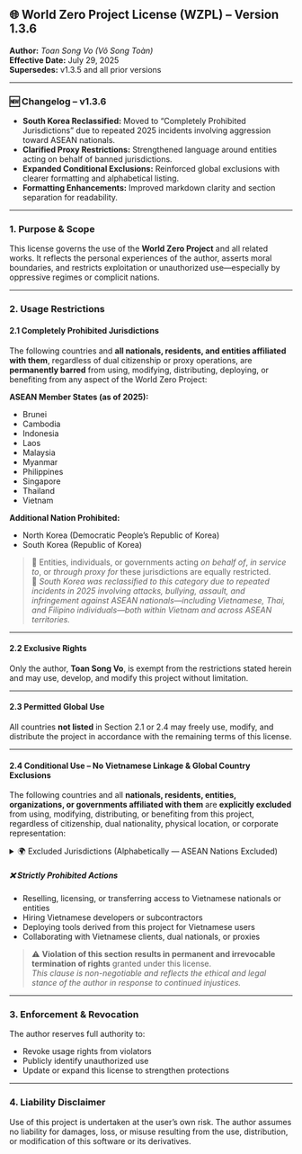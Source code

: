## 🌐 World Zero Project License (WZPL) – Version 1.3.6

**Author:** *Toan Song Vo (Võ Song Toàn)*  
**Effective Date:** July 29, 2025  
**Supersedes:** v1.3.5 and all prior versions

---

### 🆕 Changelog – v1.3.6

- **South Korea Reclassified:** Moved to “Completely Prohibited Jurisdictions” due to repeated 2025 incidents involving aggression toward ASEAN nationals.
- **Clarified Proxy Restrictions:** Strengthened language around entities acting on behalf of banned jurisdictions.
- **Expanded Conditional Exclusions:** Reinforced global exclusions with clearer formatting and alphabetical listing.
- **Formatting Enhancements:** Improved markdown clarity and section separation for readability.

---

### 1. Purpose & Scope

This license governs the use of the **World Zero Project** and all related works. It reflects the personal experiences of the author, asserts moral boundaries, and restricts exploitation or unauthorized use—especially by oppressive regimes or complicit nations.

---

### 2. Usage Restrictions

#### 2.1 Completely Prohibited Jurisdictions

The following countries and **all nationals, residents, and entities affiliated with them**, regardless of dual citizenship or proxy operations, are **permanently barred** from using, modifying, distributing, deploying, or benefiting from any aspect of the World Zero Project:

**ASEAN Member States (as of 2025):**

- Brunei  
- Cambodia  
- Indonesia  
- Laos  
- Malaysia  
- Myanmar  
- Philippines  
- Singapore  
- Thailand  
- Vietnam

**Additional Nation Prohibited:**

- North Korea (Democratic People’s Republic of Korea)  
- South Korea (Republic of Korea)

> 🚫 Entities, individuals, or governments acting *on behalf of*, *in service to*, or *through proxy for* these jurisdictions are equally restricted.  
📣 *South Korea was reclassified to this category due to repeated incidents in 2025 involving attacks, bullying, assault, and infringement against ASEAN nationals—including Vietnamese, Thai, and Filipino individuals—both within Vietnam and across ASEAN territories.*

---

#### 2.2 Exclusive Rights

Only the author, **Toan Song Vo**, is exempt from the restrictions stated herein and may use, develop, and modify this project without limitation.

---

#### 2.3 Permitted Global Use

All countries **not listed** in Section 2.1 or 2.4 may freely use, modify, and distribute the project in accordance with the remaining terms of this license.

---

#### 2.4 Conditional Use – No Vietnamese Linkage & Global Country Exclusions

The following countries and all **nationals, residents, entities, organizations, or governments affiliated with them** are **explicitly excluded** from using, modifying, distributing, or benefiting from this project, regardless of citizenship, dual nationality, physical location, or corporate representation:

<details> <summary>🌍 Excluded Jurisdictions (Alphabetically — ASEAN Nations Excluded)</summary>

Afghanistan, Albania, Algeria, Andorra, Angola, Antigua and Barbuda, Argentina, Armenia, Australia, Austria, Azerbaijan, Bahamas, Bahrain, Bangladesh, Barbados, Belarus, Belgium, Belize, Benin, Bhutan, Bolivia, Bosnia and Herzegovina, Botswana, Brazil, Bulgaria, Burkina Faso, Burundi, Cabo Verde, Cameroon, Canada, Central African Republic, Chad, Chile, China, Colombia, Comoros, Congo (Brazzaville), Congo (Kinshasa), Costa Rica, Croatia, Cuba, Cyprus, Czech Republic, Denmark, Djibouti, Dominica, Dominican Republic, East Timor, Ecuador, Egypt, El Salvador, Equatorial Guinea, Eritrea, Estonia, Eswatini, Ethiopia, Fiji, Finland, France, Gabon, Gambia, Georgia, Germany, Ghana, Greece, Grenada, Guatemala, Guinea, Guinea-Bissau, Guyana, Haiti, Honduras, Hungary, Iceland, India, Iran, Iraq, Ireland, Israel, Italy, Jamaica, Japan, Jordan, Kazakhstan, Kenya, Kiribati, Kosovo, Kuwait, Kyrgyzstan, Lebanon, Lesotho, Liberia, Libya, Liechtenstein, Lithuania, Luxembourg, Madagascar, Malawi, Maldives, Mali, Malta, Marshall Islands, Mauritania, Mauritius, Mexico, Micronesia, Moldova, Monaco, Mongolia, Montenegro, Morocco, Mozambique, Namibia, Nauru, Nepal, Netherlands, New Zealand, Nicaragua, Niger, Nigeria, North Macedonia, Norway, Oman, Pakistan, Palau, Panama, Papua New Guinea, Paraguay, Peru, Poland, Portugal, Qatar, Romania, Russia, Rwanda, Saint Kitts and Nevis, Saint Lucia, Saint Vincent and the Grenadines, Samoa, San Marino, Sao Tome and Principe, Saudi Arabia, Senegal, Serbia, Seychelles, Sierra Leone, Slovakia, Slovenia, Solomon Islands, Somalia, South Africa, South Sudan, Spain, Sri Lanka, Sudan, Suriname, Sweden, Switzerland, Syria, Taiwan, Tajikistan, Tanzania, Togo, Tonga, Trinidad and Tobago, Tunisia, Turkey, Turkmenistan, Tuvalu, Uganda, Ukraine, United Arab Emirates, United Kingdom, United States of America, Uruguay, Uzbekistan, Vanuatu, Vatican City, Venezuela, Yemen, Zambia, Zimbabwe

</details>

##### ❌ Strictly Prohibited Actions

- Reselling, licensing, or transferring access to Vietnamese nationals or entities  
- Hiring Vietnamese developers or subcontractors  
- Deploying tools derived from this project for Vietnamese users  
- Collaborating with Vietnamese clients, dual nationals, or proxies

> ⚠️ **Violation of this section results in permanent and irrevocable termination of rights** granted under this license.  
*This clause is non-negotiable and reflects the ethical and legal stance of the author in response to continued injustices.*

---

### 3. Enforcement & Revocation

The author reserves full authority to:

- Revoke usage rights from violators  
- Publicly identify unauthorized use  
- Update or expand this license to strengthen protections

---

### 4. Liability Disclaimer

Use of this project is undertaken at the user’s own risk. The author assumes no liability for damages, loss, or misuse resulting from the use, distribution, or modification of this software or its derivatives.
